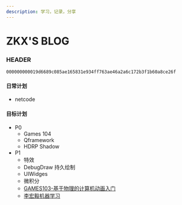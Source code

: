 ```yaml
---
description: 学习，记录，分享
---
```

# ZKX'S BLOG

### HEADER

`000000000019d6689c085ae165831e934ff763ae46a2a6c172b3f1b60a8ce26f`

#### 日常计划

  - netcode

#### 目标计划

- P0
  - Games 104
  - Qframework
  - HDRP Shadow
- P1
  - 特效
  - DebugDraw 持久绘制
  - UIWidges
  - 微积分
  - [GAMES103-基于物理的计算机动画入门](https://www.bilibili.com/video/BV12Q4y1S73g)
  - [李宏毅机器学习](https://www.bilibili.com/video/BV1JE411g7XF)